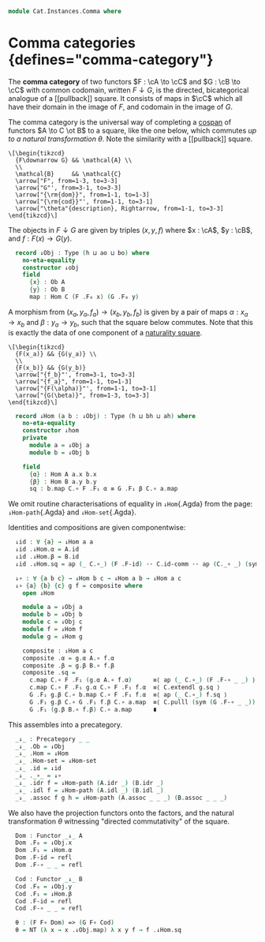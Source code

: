 <!--
```agda
open import Cat.Instances.Shape.Terminal
open import Cat.Groupoid
open import Cat.Morphism
open import Cat.Prelude

import Cat.Functor.Reasoning
import Cat.Reasoning
```
-->

```agda
module Cat.Instances.Comma where
```

<!--
```agda
private variable
  o h ao ah bo bh : Level
  A B C : Precategory o h
open Precategory
open Functor
```
-->

# Comma categories {defines="comma-category"}

The **comma category** of two functors $F : \cA \to \cC$ and $G : \cB
\to \cC$ with common codomain, written $F \downarrow G$, is the
directed, bicategorical analogue of a [[pullback]] square. It consists
of maps in $\cC$ which all have their domain in the image of $F$, and
codomain in the image of $G$.

The comma category is the universal way of completing a [cospan] of
functors $A \to C \ot B$ to a square, like the one below, which commutes
_up to a natural transformation_ $\theta$. Note the similarity with a
[[pullback]] square.

[cospan]: Cat.Instances.Shape.Cospan.html

~~~{.quiver}
\[\begin{tikzcd}
  {F\downarrow G} && \mathcal{A} \\
  \\
  \mathcal{B}     && \mathcal{C}
  \arrow["F", from=1-3, to=3-3]
  \arrow["G"', from=3-1, to=3-3]
  \arrow["{\rm{dom}}", from=1-1, to=1-3]
  \arrow["{\rm{cod}}"', from=1-1, to=3-1]
  \arrow["\theta"{description}, Rightarrow, from=1-1, to=3-3]
\end{tikzcd}\]
~~~

<!--
```agda
module
  _ {A : Precategory ao ah}
    {B : Precategory bo bh}
    {C : Precategory o h}
    (F : Functor A C) (G : Functor B C) where

  private
    module A = Precategory A
    module B = Precategory B
    module C = Cat.Reasoning C
    module F = Cat.Functor.Reasoning F
    module G = Cat.Functor.Reasoning G
```
-->

The objects in $F \downarrow G$ are given by triples $(x, y, f)$ where
$x : \cA$, $y : \cB$, and $f : F(x) \to G(y)$.

```agda
  record ↓Obj : Type (h ⊔ ao ⊔ bo) where
    no-eta-equality
    constructor ↓obj
    field
      {x} : Ob A
      {y} : Ob B
      map : Hom C (F .F₀ x) (G .F₀ y)
```

A morphism from $(x_a, y_a, f_a) \to (x_b, y_b, f_b)$ is given by a pair
of maps $\alpha : x_a \to x_b$ and $\beta : y_a \to y_b$, such that the
square below commutes. Note that this is exactly the data of one
component of a [naturality square].

[naturality square]: Cat.Base.html#natural-transformations

~~~{.quiver}
\[\begin{tikzcd}
  {F(x_a)} && {G(y_a)} \\
  \\
  {F(x_b)} && {G(y_b)}
  \arrow["{f_b}"', from=3-1, to=3-3]
  \arrow["{f_a}", from=1-1, to=1-3]
  \arrow["{F(\alpha)}"', from=1-1, to=3-1]
  \arrow["{G(\beta)}", from=1-3, to=3-3]
\end{tikzcd}\]
~~~

```agda
  record ↓Hom (a b : ↓Obj) : Type (h ⊔ bh ⊔ ah) where
    no-eta-equality
    constructor ↓hom
    private
      module a = ↓Obj a
      module b = ↓Obj b

    field
      {α} : Hom A a.x b.x
      {β} : Hom B a.y b.y
      sq : b.map C.∘ F .F₁ α ≡ G .F₁ β C.∘ a.map
```

We omit routine characterisations of equality in `↓Hom`{.Agda} from the
page: `↓Hom-path`{.Agda} and `↓Hom-set`{.Agda}.

<!--
```agda
  ↓Hom-pathp : ∀ {x x' y y'} {p : x ≡ x'} {q : y ≡ y'}
             → {f : ↓Hom x y} {g : ↓Hom x' y'}
             → (PathP _ (f .↓Hom.α) (g .↓Hom.α))
             → (PathP _ (f .↓Hom.β) (g .↓Hom.β))
             → PathP (λ i → ↓Hom (p i) (q i)) f g
  ↓Hom-pathp p q i .↓Hom.α = p i
  ↓Hom-pathp p q i .↓Hom.β = q i
  ↓Hom-pathp {p = p} {q} {f} {g} r s i .↓Hom.sq =
    is-prop→pathp (λ i → C.Hom-set _ _ (↓Obj.map (q i) C.∘ F .F₁ (r i))
                                       (G .F₁ (s i) C.∘ ↓Obj.map (p i)))
      (f .↓Hom.sq) (g .↓Hom.sq) i

  ↓Hom-path : ∀ {x y} {f g : ↓Hom x y}
            → (f .↓Hom.α ≡ g .↓Hom.α)
            → (f .↓Hom.β ≡ g .↓Hom.β)
            → f ≡ g
  ↓Hom-path = ↓Hom-pathp

  ↓Obj-path : {a b : ↓Obj}
            → (p : a .↓Obj.x ≡ b .↓Obj.x) (q : a .↓Obj.y ≡ b .↓Obj.y)
            → PathP (λ i → Hom C (F .F₀ (p i)) (G .F₀ (q i))) (a .↓Obj.map) (b .↓Obj.map)
            → a ≡ b
  ↓Obj-path p q r i .↓Obj.x = p i
  ↓Obj-path p q r i .↓Obj.y = q i
  ↓Obj-path p q r i .↓Obj.map = r i

  private unquoteDecl eqv = declare-record-iso eqv (quote ↓Hom)

  ↓Hom-set : ∀ x y → is-set (↓Hom x y)
  ↓Hom-set a b = hl' where abstract
    hl' : is-set (↓Hom a b)
    hl' = Iso→is-hlevel! 2 eqv
```
-->

Identities and compositions are given componentwise:

```agda
  ↓id : ∀ {a} → ↓Hom a a
  ↓id .↓Hom.α = A.id
  ↓id .↓Hom.β = B.id
  ↓id .↓Hom.sq = ap (_ C.∘_) (F .F-id) ·· C.id-comm ·· ap (C._∘ _) (sym (G .F-id))

  ↓∘ : ∀ {a b c} → ↓Hom b c → ↓Hom a b → ↓Hom a c
  ↓∘ {a} {b} {c} g f = composite where
    open ↓Hom

    module a = ↓Obj a
    module b = ↓Obj b
    module c = ↓Obj c
    module f = ↓Hom f
    module g = ↓Hom g

    composite : ↓Hom a c
    composite .α = g.α A.∘ f.α
    composite .β = g.β B.∘ f.β
    composite .sq =
      c.map C.∘ F .F₁ (g.α A.∘ f.α)      ≡⟨ ap (_ C.∘_) (F .F-∘ _ _) ⟩
      c.map C.∘ F .F₁ g.α C.∘ F .F₁ f.α  ≡⟨ C.extendl g.sq ⟩
      G .F₁ g.β C.∘ b.map C.∘ F .F₁ f.α  ≡⟨ ap (_ C.∘_) f.sq ⟩
      G .F₁ g.β C.∘ G .F₁ f.β C.∘ a.map  ≡⟨ C.pulll (sym (G .F-∘ _ _)) ⟩
      G .F₁ (g.β B.∘ f.β) C.∘ a.map      ∎
```

This assembles into a precategory.

```agda
  _↓_ : Precategory _ _
  _↓_ .Ob = ↓Obj
  _↓_ .Hom = ↓Hom
  _↓_ .Hom-set = ↓Hom-set
  _↓_ .id = ↓id
  _↓_ ._∘_ = ↓∘
  _↓_ .idr f = ↓Hom-path (A.idr _) (B.idr _)
  _↓_ .idl f = ↓Hom-path (A.idl _) (B.idl _)
  _↓_ .assoc f g h = ↓Hom-path (A.assoc _ _ _) (B.assoc _ _ _)
```

We also have the projection functors onto the factors, and the natural
transformation $\theta$ witnessing "directed commutativity" of the
square.

```agda
  Dom : Functor _↓_ A
  Dom .F₀ = ↓Obj.x
  Dom .F₁ = ↓Hom.α
  Dom .F-id = refl
  Dom .F-∘ _ _ = refl

  Cod : Functor _↓_ B
  Cod .F₀ = ↓Obj.y
  Cod .F₁ = ↓Hom.β
  Cod .F-id = refl
  Cod .F-∘ _ _ = refl

  θ : (F F∘ Dom) => (G F∘ Cod)
  θ = NT (λ x → x .↓Obj.map) λ x y f → f .↓Hom.sq
```

<!--
```agda
  module _ (A-grpd : is-pregroupoid A) (B-grpd : is-pregroupoid B) where
    open ↓Hom
    open is-invertible
    open Inverses

    ↓-is-pregroupoid : is-pregroupoid _↓_
    ↓-is-pregroupoid f .inv .α = A-grpd (f .α) .inv
    ↓-is-pregroupoid f .inv .β = B-grpd (f .β) .inv
    ↓-is-pregroupoid f .inv .sq = C.rswizzle
      (sym (C.lswizzle (f .sq) (G.annihilate (B-grpd (f .β) .invr))) ∙ C.assoc _ _ _)
      (F.annihilate (A-grpd (f .α) .invl))
    ↓-is-pregroupoid f .inverses .invl = ↓Hom-path (A-grpd (f .α) .invl) (B-grpd (f .β) .invl)
    ↓-is-pregroupoid f .inverses .invr = ↓Hom-path (A-grpd (f .α) .invr) (B-grpd (f .β) .invr)

module _ {A : Precategory ao ah} {B : Precategory bo bh} where
  private module A = Precategory A

  infix 5 _↙_ _↘_
  _↙_ : A.Ob → Functor B A → Precategory _ _
  X ↙ T = const! X ↓ T

  _↘_ : Functor B A → A.Ob → Precategory _ _
  S ↘ X = S ↓ const! X

module ↙-compose
    {oc ℓc od ℓd oe ℓe}
    {𝒞 : Precategory oc ℓc} {𝒟 : Precategory od ℓd} {ℰ : Precategory oe ℓe}
    (F : Functor 𝒞 𝒟) (G : Functor 𝒟 ℰ)
  where
  private
    module 𝒟 = Precategory 𝒟
    module ℰ = Precategory ℰ
    module F = Functor F
    module G = Cat.Functor.Reasoning G
  open ↓Obj
  open ↓Hom

  _↙>_ : ∀ {d} (g : Ob (d ↙ G)) → Ob (g .y ↙ F) → Ob (d ↙ G F∘ F)
  g ↙> f = ↓obj (G.₁ (f .map) ℰ.∘ g .map)

  ↙-compose : ∀ {d} (g : Ob (d ↙ G)) → Functor (g .y ↙ F) (d ↙ G F∘ F)
  ↙-compose g .F₀ f = g ↙> f
  ↙-compose g .F₁ {f} {f'} h = ↓hom {β = h .β} $
    (G.₁ (f' .map) ℰ.∘ g .map) ℰ.∘ ℰ.id          ≡⟨ ℰ.idr _ ⟩
    G.₁ (f' .map) ℰ.∘ g .map                     ≡⟨ G.pushl (sym (𝒟.idr _) ∙ h .sq) ⟩
    G.₁ (F.₁ (h .β)) ℰ.∘ G.₁ (f .map) ℰ.∘ g .map ∎
  ↙-compose g .F-id = ↓Hom-path _ _ refl refl
  ↙-compose g .F-∘ _ _ = ↓Hom-path _ _ refl refl

  ↙>-id : ∀ {c} {f : Ob (c ↙ G F∘ F)} → ↓obj (f .map) ↙> ↓obj 𝒟.id ≡ f
  ↙>-id = ↓Obj-path _ _ refl refl (G.eliml refl)
```
-->

